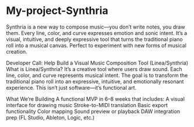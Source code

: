 # My-project-Synthria
Synthria is a new way to compose music—you don’t write notes, you draw them. Every line, color, and curve expresses emotion and sonic intent. It’s a visual, intuitive, and deeply expressive tool that turns the traditional piano roll into a musical canvas. Perfect to experiment with new forms of musical creation.

Developer Call: Help Build a Visual Music Composition Tool (Linea/Synthria)
What is Linea/Synthria? It’s a creative tool where users draw sound. Each line, color, and curve represents musical intent. The goal is to transform the traditional piano roll into an expressive, intuitive, and emotionally resonant experience. This isn’t just software—it’s functional art.

What We’re Building
A functional MVP in 6–8 weeks that includes:
A visual interface for drawing music
Stroke-to-MIDI translation
Basic export functionality
Color mapping
Sound preview or playback
DAW integration prep (FL Studio, Ableton, Logic, etc.)



